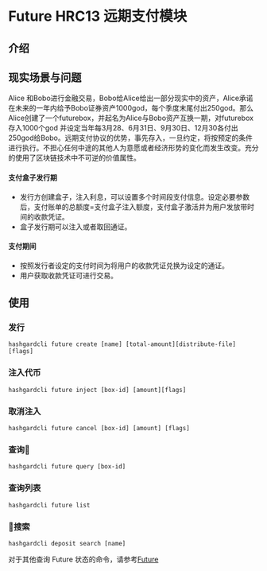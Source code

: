 # Future HRC13 远期支付模块

## 介绍

## 现实场景与问题
Alice 和Bobo进行金融交易，Bobo给Alice给出一部分现实中的资产，Alice承诺在未来的一年内给予Bobo证券资产1000god，每个季度末尾付出250god。那么Alice创建了一个futurebox，并起名为Alice与Bobo资产互换一期，对futurebox存入1000个god 并设定当年每3月28、6月31日、9月30日、12月30各付出250god给Bobo。远期支付协议的优势，事先存入，一旦约定，将按预定的条件进行执行。不担心任何中途的其他人为意愿或者经济形势的变化而发生改变。充分的使用了区块链技术中不可逆的价值属性。
#### 支付盒子发行期

- 发行方创建盒子，注入利息，可以设置多个时间段支付信息。设定必要参数后，支付账单的总额度=支付盒子注入额度，支付盒子激活并为用户发放带时间的收款凭证。
- 盒子发行期可以注入或者取回通证。

#### 支付期间

- 按照发行者设定的支付时间为将用户的收款凭证兑换为设定的通证。
- 用户获取收款凭证可进行交易。

## 使用

### 发行
```shell
hashgardcli future create [name] [total-amount][distribute-file] [flags]
```

### 注入代币
```shell
hashgardcli future inject [box-id] [amount][flags]
```

### 取消注入
```shell
hashgardcli future cancel [box-id] [amount] [flags]
```

### 查询
```shell
hashgardcli future query [box-id]
```

### 查询列表
```shell
hashgardcli future list
```

### 搜索
```shell
hashgardcli deposit search [name]
```

对于其他查询 Future 状态的命令，请参考[Future](../cli/hashgardcli/future/README.md)
